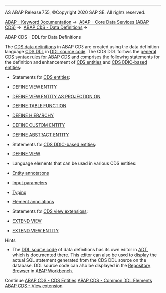   

* * *

AS ABAP Release 755, ©Copyright 2020 SAP SE. All rights reserved.

[ABAP - Keyword Documentation](javascript:call_link\('abenabap.htm'\)) →  [ABAP - Core Data Services (ABAP CDS)](javascript:call_link\('abencds.htm'\)) →  [ABAP CDS - Data Definitions](javascript:call_link\('abencds_entities.htm'\)) → 

ABAP CDS - DDL for Data Definitions

The [CDS data definitions](javascript:call_link\('abencds_data_definition_glosry.htm'\) "Glossary Entry") in ABAP CDS are created using the data definition language [CDS DDL](javascript:call_link\('abencds_ddl_glosry.htm'\) "Glossary Entry") in [DDL source code](javascript:call_link\('abenddl_source_code_glosry.htm'\) "Glossary Entry"). The CDS DDL follows the [general CDS syntax rules for ABAP CDS](javascript:call_link\('abencds_general_syntax_rules.htm'\)) and comprises the following statements for the definition and enhancement of [CDS entities](javascript:call_link\('abencds_entity_glosry.htm'\) "Glossary Entry") and [CDS DDIC-based entities](javascript:call_link\('abencds_ddic_based_entity_glosry.htm'\) "Glossary Entry"):

-   Statements for [CDS entities](javascript:call_link\('abencds_view_entity.htm'\)):

-   [DEFINE VIEW ENTITY](javascript:call_link\('abencds_define_view_entity.htm'\))

-   [DEFINE VIEW ENTITY AS PROJECTION ON](javascript:call_link\('abencds_define_view_as_projection.htm'\))

-   [DEFINE TABLE FUNCTION](javascript:call_link\('abencds_f1_define_table_function.htm'\))

-   [DEFINE HIERARCHY](javascript:call_link\('abencds_f1_define_hierarchy.htm'\))

-   [DEFINE CUSTOM ENTITY](javascript:call_link\('abencds_f1_define_custom_entity.htm'\))

-   [DEFINE ABSTRACT ENTITY](javascript:call_link\('abencds_f1_define_abstract_entity.htm'\))

-   Statements for [CDS DDIC-based entities](javascript:call_link\('abencds_ddic_entity.htm'\)):

-   [DEFINE VIEW](javascript:call_link\('abencds_define_view_v1.htm'\))

-   Language elements that can be used in various CDS entities:

-   [Entity annotations](javascript:call_link\('abencds_f1_entity_annotations.htm'\))

-   [Input parameters](javascript:call_link\('abencds_f1_param.htm'\))

-   [Typing](javascript:call_link\('abencds_typing.htm'\))

-   [Element annotations](javascript:call_link\('abencds_f1_element_annotation.htm'\))

-   Statements for [CDS view extensions](javascript:call_link\('abencds_view_extension.htm'\)):

-   [EXTEND VIEW](javascript:call_link\('abencds_f1_extend_view.htm'\))

-   [EXTEND VIEW ENTITY](javascript:call_link\('abencds_extend_view_entity.htm'\))

Hints

-   The [DDL source code](javascript:call_link\('abenddl_source_code_glosry.htm'\) "Glossary Entry") of data definitions has its own editor in [ADT](javascript:call_link\('abenadt_glosry.htm'\) "Glossary Entry"), which is documented there. This editor can also be used to display the actual SQL statement generated from the CDS DDL source on the database. DDL source code can also be displayed in the [Repository Browser](javascript:call_link\('abenrepository_browser_glosry.htm'\) "Glossary Entry") in [ABAP Workbench](javascript:call_link\('abenabap_workbench_glosry.htm'\) "Glossary Entry").

Continue
[ABAP CDS - CDS Entities](javascript:call_link\('abencds_view_entity.htm'\))
[ABAP CDS - Common DDL Elements](javascript:call_link\('abencds_ddl_common_elements.htm'\))
[ABAP CDS - View extension](javascript:call_link\('abencds_view_extension.htm'\))